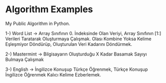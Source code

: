 # Algorithm  Examples
My Public Algorithm in Python. 


1-) Word List 
-> Array Sınıfının 0. İndeksinde Olan Veriyi, Array Sınıfının [1:] Verileri Taratarak Oluşturmaya Çalışmak.
Olası Kombine Yoksa Kelime Eşleşmiyor Döndürüp, Oluşturulan Veri Kadarını Döndürmek.


2-) Mastermint
-> Bilgisayarın Oluşturduğu X Kadar Basamak Sayıyı Bulmaya Çalışmak


3-) English
-> İngilizce Konuşup Türkçe Öğrenmek, Türkçe Konuşup İngilizce Öğrenmek Kalıcı Kelime Ezberlemek.


